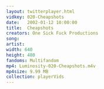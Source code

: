 ```yaml
---
layout: twitterplayer.html
vidkey: 020-Cheapshots
date:   2002-01-12 10:00:00
title:  Cheapshots
creators: One Sick Fuck Productions
song: 
artist: 
width: 640
height: 480
fandoms: Multifandom
mp4: Luminosity-020-Cheapshots.m4v
mp4size: 9.99 MB
collection: playerVids
---
```


  <div>
  
  </div>
  